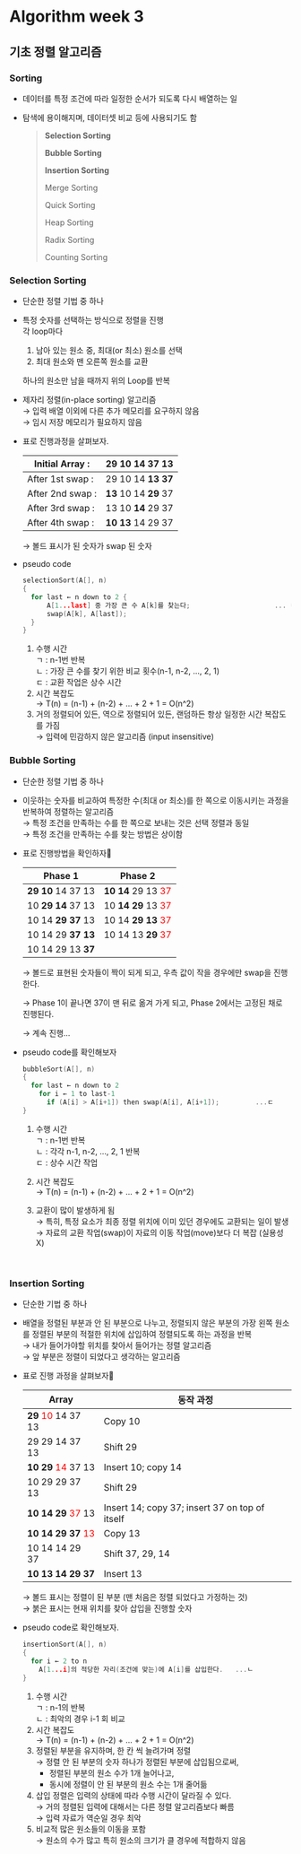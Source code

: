 # Algorithm week 3

## 기초 정렬 알고리즘

### Sorting

- 데이터를 특정 조건에 따라 일정한 순서가 되도록 다시 배열하는 일

- 탐색에 용이해지며, 데이터셋 비교 등에 사용되기도 함

  > **Selection Sorting**
  >
  > **Bubble Sorting**
  >
  > **Insertion Sorting**
  >
  > Merge Sorting
  >
  > Quick Sorting
  >
  > Heap Sorting
  >
  > Radix Sorting
  >
  > Counting Sorting

### Selection Sorting

- 단순한 정렬 기법 중 하나

- 특정 숫자를 선택하는 방식으로 정렬을 진행<br/>
  각 loop마다

  1. 남아 있는 원소 중, 최대(or 최소) 원소를 선택
  2. 최대 원소와 맨 오른쪽 원소를 교환 <br/>

  하나의 원소만 남을 때까지 위의 Loop를 반복

- 제자리 정렬(in-place sorting) 알고리즘 <br/>
  → 입력 배열 이외에 다른 추가 메모리를 요구하지 않음 <br/>
  → 임시 저장 메모리가 필요하지 않음

- 표로 진행과정을 살펴보자.

  | Initial Array :  | 29 10 14 37 13         |
  | ---------------- | ---------------------- |
  | After 1st swap : | 29 10 14 **13 37**     |
  | After 2nd swap : | **13** 10 14 **29** 37 |
  | After 3rd swap : | 13 10 **14** 29 37     |
  | After 4th swap : | **10 13** 14 29 37     |

  → 볼드 표시가 된 숫자가 swap 된 숫자

- pseudo code

  ```c
  selectionSort(A[], n)
  {
  	for last ← n down to 2 {												... ㄱ
  		A[1...last] 중 가장 큰 수 A[k]를 찾는다;						... ㄴ
  		swap(A[k], A[last]); 													... ㄷ
  	}
  }
  ```

  1. 수행 시간	 <br/>
     ㄱ : n-1번 반복 <br/>
     ㄴ : 가장 큰 수를 찾기 위한 비교 횟수(n-1, n-2, ..., 2, 1) <br/>
     ㄷ : 교환 작업은 상수 시간 <br/>
  2. 시간 복잡도 <br/>
     → T(n) = (n-1) + (n-2) + ... + 2 + 1 = O(n^2) <br/>
  3. 거의 정렬되어 있든, 역으로 정렬되어 있든, 랜덤하든 항상 일정한 시간 복잡도를 가짐<br/>
     → 입력에 민감하지 않은 알고리즘 (input insensitive) <br/>

### Bubble Sorting

- 단순한 정렬 기법 중 하나

- 이웃하는 숫자를 비교하여 특정한 수(최대 or 최소)를 한 쪽으로 이동시키는 과정을 반복하여 정렬하는 알고리즘<br/>
  → 특정 조건을 만족하는 수를 한 쪽으로 보내는 것은 선택 정렬과 동일 <br/>
  → 특정 조건을 만족하는 수를 찾는 방법은 상이함 <br/>

- 표로 진행방법을 확인하자🧐

  | Phase 1            | Phase 2                                           |
  | ------------------ | ------------------------------------------------- |
  | **29 10** 14 37 13 | **10 14** 29 13 <span style="color:red">37</span> |
  | 10 **29 14** 37 13 | 10 **14 29** 13 <span style="color:red">37</span> |
  | 10 14 **29 37** 13 | 10 14 **29 13** <span style="color:red">37</span> |
  | 10 14 29 **37 13** | 10 14 13 **29** <span style="color:red">37</span> |
  | 10 14 29 13 **37** |                                                   |

  → 볼드로 표현된 숫자들이 짝이 되게 되고, 우측 값이 작을 경우에만 swap을 진행한다. <br/>

  → Phase 1이 끝나면 37이 맨 뒤로 옮겨 가게 되고, Phase 2에서는 고정된 채로 진행된다. <br/>

  → 계속 진행... <br/>

- pseudo code를 확인해보자

  ```c
  bubbleSort(A[], n)
  {
    for last ← n down to 2															...ㄱ
      for i ← 1 to last-1																...ㄴ
        if (A[i] > A[i+1]) then swap(A[i], A[i+1]);			...ㄷ
  }
  ```

  1. 수행 시간 <br/>
     ㄱ : n-1번 반복 <br/>
     ㄴ : 각각 n-1, n-2, ..., 2, 1 반복<br/>
     ㄷ : 상수 시간 작업<br/>

  2. 시간 복잡도 <br/>
     → T(n) = (n-1) + (n-2) + ... + 2 + 1 = O(n^2) <br/>

  3. 교환이 많이 발생하게 됨<br/>
     → 특히, 특정 요소가 최종 정렬 위치에 이미 있던 경우에도 교환되는 일이 발생
     → 자료의 교환 작업(swap)이 자료의 이동 작업(move)보다 더 복잡 (실용성 X)

     <br/>

### Insertion Sorting

- 단순한 기법 중 하나

- 배열을 정렬된 부분과 안 된 부분으로 나누고, 정렬되지 않은 부분의 가장 왼쪽 원소를 정렬된 부분의 적절한 위치에 삽입하여 정렬되도록 하는 과정을 반복 <br/>
  → 내가 들어가야할 위치를 찾아서 들어가는 정렬 알고리즘 <br/>
  → 앞 부분은 정렬이 되었다고 생각하는 알고리즘

- 표로 진행 과정을 살펴보자💩

  | Array                                             | 동작 과정                                      |
  | ------------------------------------------------- | ---------------------------------------------- |
  | **29** <span style="color:red">10</span> 14 37 13 | Copy 10                                        |
  | 29 29 14 37 13                                    | Shift 29                                       |
  | **10 29** <span style="color:red">14</span> 37 13 | Insert 10; copy 14                             |
  | 10 29 29 37 13                                    | Shift 29                                       |
  | **10 14 29** <span style="color:red">37</span> 13 | Insert 14; copy 37; insert 37 on top of itself |
  | **10 14 29 37** <span style="color:red">13</span> | Copy 13                                        |
  | 10 14 14 29 37                                    | Shift 37, 29, 14                               |
  | **10 13 14 29 37**                                | Insert 13                                      |

  → 볼드 표시는 정렬이 된 부분 (맨 처음은 정렬 되었다고 가정하는 것) <br/>
  → 붉은 표시는 현재 위치를 찾아 삽입을 진행할 숫자 <br/>

- pseudo code로 확인해보자.

  ```c
  insertionSort(A[], n)
  {
    for i ← 2 to n																	 ...ㄱ
      A[1...i]의 적당한 자리(조건에 맞는)에 A[i]를 삽입한다.	  ...ㄴ
  }
  ```

  1. 수행 시간 <br/>
     ㄱ : n-1의 반복 <br/>
     ㄴ : 최악의 경우 i-1 회 비교<br/>
  2. 시간 복잡도 <br/>
     → T(n) = (n-1) + (n-2) + ... + 2 + 1 = O(n^2) <br/>
  3. 정렬된 부분을 유지하며, 한 칸 씩 늘려가며 정렬<br/>
     → 정렬 안 된 부분의 숫자 하나가 정렬된 부분에 삽입됨으로써,
     - 정렬된 부분의 원소 수가 1개 늘어나고,
     - 동시에 정렬이 안 된 부분의 원소 수는 1개 줄어듦
  4. 삽입 정렬은 입력의 상태에 따라 수행 시간이 달라질 수 있다.<br/>
     → 거의 정렬된 입력에 대해서는 다른 정렬 알고리즘보다 빠름<br/>
     → 입력 자료가 역순일 경우 최악
  5. 비교적 많은 원소들의 이동을 포함<br/>
     → 원소의 수가 많고 특히 원소의 크기가 클 경우에 적합하지 않음<br/>